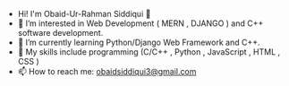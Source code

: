 - Hi! I'm Obaid-Ur-Rahman Siddiqui 👋
- 🔭 I’m interested in Web Development ( MERN , DJANGO ) and C++ software development.
- 🌱 I’m currently learning Python/Django Web Framework and C++.
- 💬 My skills include programming (C/C++ , Python , JavaScript , HTML , CSS )
- 📫 How to reach me: obaidsiddiqui3@gmail.com
